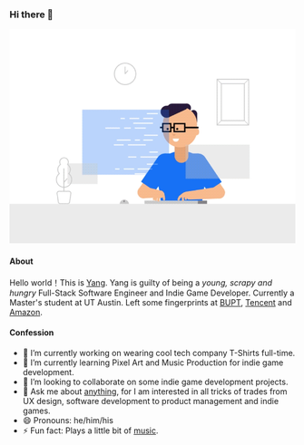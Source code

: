### Hi there 👋
![zed](https://github.com/yngyuan/yngyuan/blob/master/gif.gif?raw=true)

#### About

Hello world！This is [Yang](https://www.linkedin.com/in/theyuan/). Yang is guilty of being a *young, scrapy and hungry* Full-Stack Software Engineer and Indie Game Developer. Currently a Master's student at UT Austin. Left some fingerprints at [BUPT](https://www.linkedin.com/school/%E5%8C%97%E4%BA%AC%E9%82%AE%E7%94%B5%E5%A4%A7%E5%AD%A6/), [Tencent](https://www.linkedin.com/company/tencentglobal/) and [Amazon](https://www.linkedin.com/company/amazon/).

#### Confession
- 🔭 I’m currently working on wearing cool tech company T-Shirts full-time.
- 🌱 I’m currently learning Pixel Art and Music Production for indie game development.
- 👯 I’m looking to collaborate on some indie game development projects.
- 💬 Ask me about [anything](https://yngyuan.github.io/categories/), for I am interested in all tricks of trades from UX design, software development to product management and indie games.
- 😄 Pronouns: he/him/his
- ⚡ Fun fact: Plays a little bit of [music](https://space.bilibili.com/336791775).
